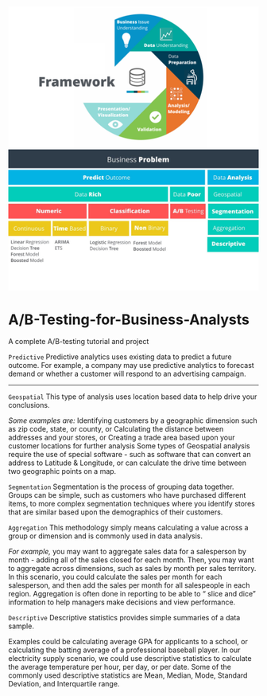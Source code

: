 <img src="crisp-dm-framework.jpeg">

<img src="methodology-map.jpg">




# A/B-Testing-for-Business-Analysts
A complete A/B-testing tutorial and project


`Predictive`
Predictive analytics uses existing data to predict a future outcome. For example, a company may use predictive analytics to forecast demand or whether a customer will respond to an advertising campaign.

---

`Geospatial`
This type of analysis uses location based data to help drive your conclusions. 

_Some examples are:_
Identifying customers by a geographic dimension such as zip code, state, or county, or
Calculating the distance between addresses and your stores, or
Creating a trade area based upon your customer locations for further analysis
Some types of Geospatial analysis require the use of special software - such as software that can convert an address to Latitude & Longitude, or can calculate the drive time between two geographic points on a map.

`Segmentation`
Segmentation is the process of grouping data together. Groups can be simple, such as customers who have purchased different items, to more complex segmentation techniques where you identify stores that are similar based upon the demographics of their customers.

`Aggregation`
This methodology simply means calculating a value across a group or dimension and is commonly used in data analysis. 

_For example,_ you may want to aggregate sales data for a salesperson by month - adding all of the sales closed for each month. Then, you may want to aggregate across dimensions, such as sales by month per sales territory. In this scenario, you could calculate the sales per month for each salesperson, and then add the sales per month for all salespeople in each region.
Aggregation is often done in reporting to be able to “ slice and dice” information to help managers make decisions and view performance.

`Descriptive`
Descriptive statistics provides simple summaries of a data sample. 

Examples could be calculating average GPA for applicants to a school, or calculating the batting average of a professional baseball player. In our electricity supply scenario, we could use descriptive statistics to calculate the average temperature per hour, per day, or per date.
Some of the commonly used descriptive statistics are Mean, Median, Mode, Standard Deviation, and Interquartile range.

